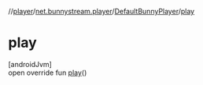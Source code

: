 //[player](../../../index.md)/[net.bunnystream.player](../index.md)/[DefaultBunnyPlayer](index.md)/[play](play.md)

# play

[androidJvm]\
open override fun [play](play.md)()
